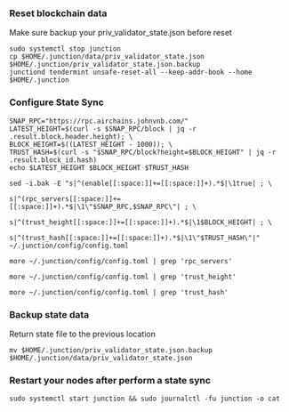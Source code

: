### Reset blockchain data
Make sure backup your priv_validator_state.json before reset
```
sudo systemctl stop junction
cp $HOME/.junction/data/priv_validator_state.json $HOME/.junction/priv_validator_state.json.backup
junctiond tendermint unsafe-reset-all --keep-addr-book --home $HOME/.junction
```
### Configure State Sync
```
SNAP_RPC="https://rpc.airchains.johnvnb.com/"
LATEST_HEIGHT=$(curl -s $SNAP_RPC/block | jq -r .result.block.header.height); \
BLOCK_HEIGHT=$((LATEST_HEIGHT - 1000)); \
TRUST_HASH=$(curl -s "$SNAP_RPC/block?height=$BLOCK_HEIGHT" | jq -r .result.block_id.hash)
echo $LATEST_HEIGHT $BLOCK_HEIGHT $TRUST_HASH
```
```
sed -i.bak -E "s|^(enable[[:space:]]+=[[:space:]]+).*$|\1true| ; \

s|^(rpc_servers[[:space:]]+=[[:space:]]+).*$|\1\"$SNAP_RPC,$SNAP_RPC\"| ; \

s|^(trust_height[[:space:]]+=[[:space:]]+).*$|\1$BLOCK_HEIGHT| ; \

s|^(trust_hash[[:space:]]+=[[:space:]]+).*$|\1\"$TRUST_HASH\"|" ~/.junction/config/config.toml

more ~/.junction/config/config.toml | grep 'rpc_servers'

more ~/.junction/config/config.toml | grep 'trust_height'

more ~/.junction/config/config.toml | grep 'trust_hash'
```
### Backup state data
Return state file to the previous location
```
mv $HOME/.junction/priv_validator_state.json.backup $HOME/.junction/data/priv_validator_state.json
```
### Restart your nodes after perform a state sync
```
sudo systemctl start junction && sudo journalctl -fu junction -o cat
```
